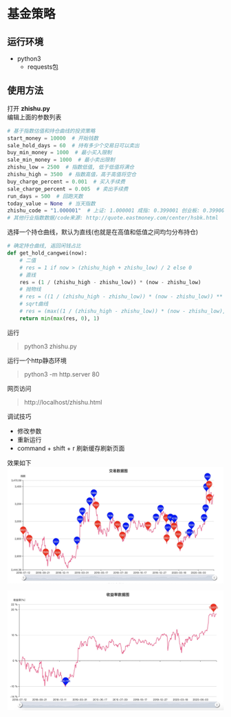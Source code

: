 # 基金策略

## 运行环境

- python3 
    - requests包

## 使用方法

打开 **zhishu.py**  
编辑上面的参数列表

```python
# 基于指数估值和持仓曲线的投资策略
start_money = 10000  # 开始钱数
sale_hold_days = 60  # 持有多少个交易日可以卖出
buy_min_money = 1000  # 最小买入限制
sale_min_money = 1000  # 最小卖出限制
zhishu_low = 2500  # 指数低值, 低于低值将满仓
zhishu_high = 3500  # 指数高值，高于高值将空仓
buy_charge_percent = 0.001  # 买入手续费
sale_charge_percent = 0.005  # 卖出手续费
run_days = 500  # 回跑天数
today_value = None  # 当天指数
zhishu_code = "1.000001"  # 上证: 1.000001 成指: 0.399001 创业板: 0.399006
# 其他行业指数数据/code来源: http://quote.eastmoney.com/center/hsbk.html
```
选择一个持仓曲线，默认为直线(也就是在高值和低值之间均匀分布持仓)
```python
# 确定持仓曲线, 返回闲钱占比
def get_hold_cangwei(now):
    # 二值
    # res = 1 if now > (zhishu_high + zhishu_low) / 2 else 0
    # 直线
    res = (1 / (zhishu_high - zhishu_low)) * (now - zhishu_low)
    # 抛物线
    # res = ((1 / (zhishu_high - zhishu_low)) * (now - zhishu_low)) ** 2
    # sqrt曲线
    # res = (max((1 / (zhishu_high - zhishu_low)) * (now - zhishu_low), 0.0001)) ** 0.5
    return min(max(res, 0), 1)
```

运行
> python3 zhishu.py

运行一个http静态环境
> python3 -m http.server 80

网页访问
> http://localhost/zhishu.html

调试技巧
- 修改参数
- 重新运行
- command + shift + r 刷新缓存刷新页面

效果如下
![trace](./static/trace.jpg)

![profit](./static/profit.jpg)